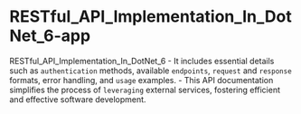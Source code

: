 # RESTful_API_Implementation_In_DotNet_6-app
RESTful_API_Implementation_In_DotNet_6  - It includes essential details such as `authentication` methods, available `endpoints`, `request` and `response` formats, error handling, and `usage` examples. - This API documentation simplifies the process of `leveraging` external services, fostering efficient and effective software development.
